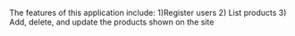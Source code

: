 The features of this application include:
  1)Register users
  2) List products
  3) Add, delete, and update the products shown on the site
